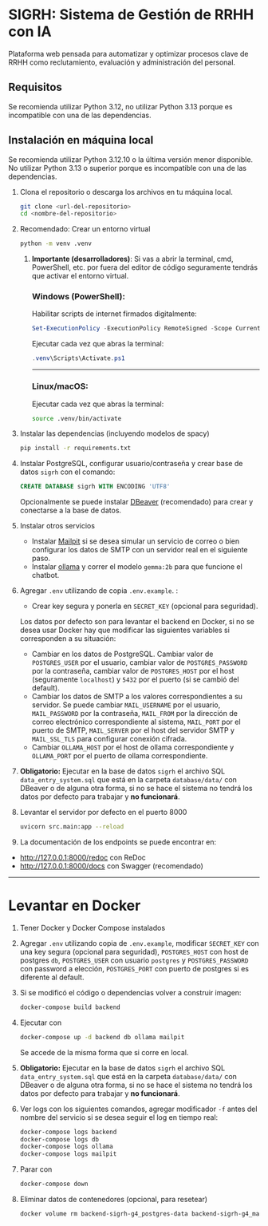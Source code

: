 # SIGRH: Sistema de Gestión de RRHH con IA

Plataforma web pensada para automatizar y optimizar procesos clave de RRHH como reclutamiento, evaluación y administración del personal.

## Requisitos

Se recomienda utilizar Python 3.12, no utilizar Python 3.13 porque es incompatible con una de las dependencias.

## Instalación en máquina local

Se recomienda utilizar Python 3.12.10 o la última versión menor disponible. No utilizar Python 3.13 o superior porque es incompatible con una de las dependencias.

1. Clona el repositorio o descarga los archivos en tu máquina local.

    ```bash
    git clone <url-del-repositorio>
    cd <nombre-del-repositorio>
    ```

2. Recomendado: Crear un entorno virtual

    ```bash
    python -m venv .venv
    ```

    1. **Importante (desarrolladores)**: Si vas a abrir la terminal, cmd, PowerShell, etc. por fuera del editor de código seguramente tendrás que activar el entorno virtual.

        ### Windows (PowerShell):

        Habilitar scripts de internet firmados digitalmente:
        ```powershell
        Set-ExecutionPolicy -ExecutionPolicy RemoteSigned -Scope CurrentUser
        ```
        Ejecutar cada vez que abras la terminal:
        ```powershell
        .venv\Scripts\Activate.ps1
        ```
        ---

        ### Linux/macOS:
        Ejecutar cada vez que abras la terminal:
        ```bash
        source .venv/bin/activate
        ```

3. Instalar las dependencias (incluyendo modelos de spacy)
    ```bash
    pip install -r requirements.txt
    ```

4. Instalar PostgreSQL, configurar usuario/contraseña y crear base de datos `sigrh` con el comando:
    ```sql
    CREATE DATABASE sigrh WITH ENCODING 'UTF8'
    ```
    Opcionalmente se puede instalar [DBeaver](https://dbeaver.io/download/) (recomendado) para crear y conectarse a la base de datos.

5. Instalar otros servicios
    - Instalar [Mailpit](https://mailpit.axllent.org/) si se desea simular un servicio de correo o bien configurar los datos de SMTP con un servidor real en el siguiente paso.
    - Instalar [ollama](https://ollama.com/download) y correr el modelo `gemma:2b` para que funcione el chatbot.

6. Agregar `.env` utilizando de copia `.env.example`. :
    - Crear key segura y ponerla en `SECRET_KEY` (opcional para seguridad).

    Los datos por defecto son para levantar el backend en Docker, si no se desea usar Docker hay que modificar las siguientes variables si corresponden a su situación:

    - Cambiar en los datos de PostgreSQL. Cambiar valor de `POSTGRES_USER` por el usuario, cambiar valor de `POSTGRES_PASSWORD` por la contraseña, cambiar valor de `POSTGRES_HOST` por el host (seguramente `localhost`) y `5432` por el puerto (si se cambió del default).
    - Cambiar los datos de SMTP a los valores correspondientes a su servidor. Se puede cambiar `MAIL_USERNAME` por el usuario, `MAIL_PASSWORD` por la contraseña, `MAIL_FROM` por la dirección de correo electrónico correspondiente al sistema, `MAIL_PORT` por el puerto de SMTP, `MAIL_SERVER` por el host del servidor SMTP y `MAIL_SSL_TLS` para configurar conexión cifrada.
    - Cambiar `OLLAMA_HOST` por el host de ollama correspondiente y `OLLAMA_PORT` por el puerto de ollama correspondiente.

7. **Obligatorio:** Ejecutar en la base de datos `sigrh` el archivo SQL `data_entry_system.sql` que está en la carpeta `database/data/` con DBeaver o de alguna otra forma, si no se hace el sistema no tendrá los datos por defecto para trabajar y **no funcionará**.


8. Levantar el servidor por defecto en el puerto 8000

    ```bash
    uvicorn src.main:app --reload
    ```

9. La documentación de los endpoints se puede encontrar en:

- http://127.0.0.1:8000/redoc con ReDoc
- http://127.0.0.1:8000/docs con Swagger (recomendado)

---

# Levantar en Docker
1. Tener Docker y Docker Compose instalados
2. Agregar `.env` utilizando copia de `.env.example`, modificar `SECRET_KEY` con una key segura (opcional para seguridad), `POSTGRES_HOST` con host de postgres `db`, `POSTGRES_USER` con usuario `postgres` y `POSTGRES_PASSWORD` con password a elección, `POSTGRES_PORT` con puerto de postgres si es diferente al default.

3. Si se modificó el código o dependencias volver a construir imagen:
    ```bash
    docker-compose build backend
    ```
4. Ejecutar con
    ```bash
    docker-compose up -d backend db ollama mailpit
    ```
    Se accede de la misma forma que si corre en local.

5. **Obligatorio:** Ejecutar en la base de datos `sigrh` el archivo SQL `data_entry_system.sql` que está en la carpeta `database/data/` con DBeaver o de alguna otra forma, si no se hace el sistema no tendrá los datos por defecto para trabajar y **no funcionará**.


6. Ver logs con los siguientes comandos, agregar modificador `-f` antes del nombre del servicio si se desea seguir el log en tiempo real:
    ```bash
    docker-compose logs backend
    docker-compose logs db
    docker-compose logs ollama
    docker-compose logs mailpit
    ```

7. Parar con
    ```bash
    docker-compose down
    ```

8. Eliminar datos de contenedores (opcional, para resetear)
    ```bash
    docker volume rm backend-sigrh-g4_postgres-data backend-sigrh-g4_mailpit-data backend-sigrh-g4_ollama-data
    ```
